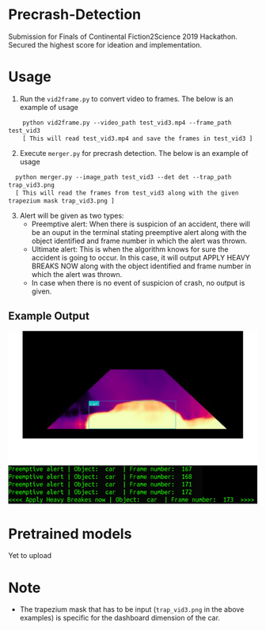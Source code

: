 # Precrash-Detection
Submission for Finals of Continental Fiction2Science 2019 Hackathon. <br>
Secured the highest score for ideation and implementation.

# Usage
1. Run the `vid2frame.py` to convert video to frames. The below is an example of usage
```
    python vid2frame.py --video_path test_vid3.mp4 --frame_path test_vid3 
    [ This will read test_vid3.mp4 and save the frames in test_vid3 ]
```
2. Execute `merger.py` for precrash detection. The below is an example of usage
```
  python merger.py --image_path test_vid3 --det det --trap_path trap_vid3.png  
  [ This will read the frames from test_vid3 along with the given trapezium mask trap_vid3.png ]
```

3. Alert will be given as two types:
    * Preemptive alert: When there is suspicion of an accident, there will be an ouput in the terminal stating preemptive alert along with the object identified and frame number in which the alert was thrown.
    * Ultimate alert: This is when the algorithm knows for sure the accident is going to occur. In this case, it will output APPLY HEAVY BREAKS NOW along with the object identified and frame number in which the alert was thrown.
    * In case when there is no event of suspicion of crash, no output is given. <br>

## Example Output
![example](figs/example.jpg)

# Pretrained models
Yet to upload

# Note
* The trapezium mask that has to be input (`trap_vid3.png` in the above examples) is specific for the dashboard dimension of the car.

